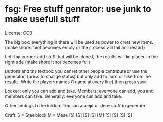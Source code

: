 # fsg: Free stuff genrator: use junk to make usefull stuff

License: CC0

The big box:
everything in there will be used as power to creat new items.
(make shore it not becomes empty or the process will fail and restart)

Left top corner: 
add stuff that will be cloned,
the results will be placed in the right side (make shore it not becomes full)


Buttons and the textbox:
you can let other people contribute or use the generator, (press to change status)
but only add to burn or take from the results.
Write the players names (1 name at every line) then press save.

Locked: only you can add and take.
Members: everyone can add, you and members can take.
Generally: everyone can add and take.


Other settings in the init.lua:
You can accept or deny stuff to generate

Craft:
S = Steelblock
M = Mese
[S] [S] [S]
[S] [M] [S]
[S] [S] [S]
